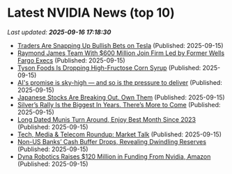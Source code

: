 # Latest NVIDIA News (top 10)
_Last updated: **2025-09-16 17:18:30**_

- [Traders Are Snapping Up Bullish Bets on Tesla](https://biztoc.com/x/aa5baed3f1534d82) (Published: 2025-09-15)
- [Raymond James Team With $600 Million Join Firm Led by Former Wells Fargo Execs](https://biztoc.com/x/8c030a3c56eb9f5f) (Published: 2025-09-15)
- [Tyson Foods Is Dropping High-Fructose Corn Syrup](https://biztoc.com/x/e51da103d271c4e1) (Published: 2025-09-15)
- [AI's promise is sky-high — and so is the pressure to deliver](https://biztoc.com/x/9e7556049d7249a9) (Published: 2025-09-15)
- [Japanese Stocks Are Breaking Out. Own Them](https://biztoc.com/x/6852043dbc762abe) (Published: 2025-09-15)
- [Silver’s Rally Is the Biggest In Years. There’s More to Come](https://biztoc.com/x/d39cb71020814749) (Published: 2025-09-15)
- [Long Dated Munis Turn Around, Enjoy Best Month Since 2023](https://biztoc.com/x/e1ad46fac135e74a) (Published: 2025-09-15)
- [Tech, Media & Telecom Roundup: Market Talk](https://biztoc.com/x/6c97301278c357f8) (Published: 2025-09-15)
- [Non-US Banks’ Cash Buffer Drops, Revealing Dwindling Reserves](https://biztoc.com/x/4a4c7297ac355630) (Published: 2025-09-15)
- [Dyna Robotics Raises $120 Million in Funding From Nvidia, Amazon](https://biztoc.com/x/1bf21645dd9b0dd5) (Published: 2025-09-15)
